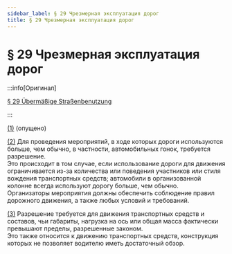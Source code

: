 ```yaml
---
sidebar_label: § 29 Чрезмерная эксплуатация дорог
title: § 29 Чрезмерная эксплуатация дорог
---
```


<VerifiedTranslationIcon />

# § 29 Чрезмерная эксплуатация дорог

:::info[Оригинал]

[§ 29 Übermäßige Straßenbenutzung](https://www.gesetze-im-internet.de/stvo_2013/__29.html)

:::


<span id="1">[(1)](#1)</span> (опущено)


<span id="2">[(2)](#2)</span> Для проведения мероприятий, в ходе которых дороги используются больше, чем обычно, в
частности, автомобильных гонок, требуется разрешение.  
Это происходит в том случае, если
использование дороги для движения ограничивается из-за количества или поведения участников или стиля
вождения транспортных средств; автомобили в организованной колонне всегда используют дорогу больше, чем
обычно.  
Организаторы мероприятия должны обеспечить соблюдение правил дорожного движения, а также любых условий и требований.


<span id="3">[(3)](#3)</span> Разрешение требуется для движения транспортных средств и составов, чьи габариты, нагрузка на
ось или общая масса фактически превышают пределы, разрешенные законом.  
Это также относится к движению транспортных средств, конструкция которых не позволяет водителю иметь достаточный
обзор.
